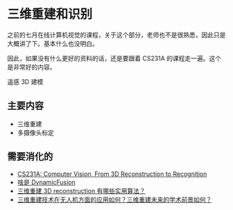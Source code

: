 
# 三维重建和识别






之前的七月在线计算机视觉的课程，关于这个部分，老师也不是很熟悉，因此只是大概讲了下。基本什么也没明白。

因此，如果没有什么更好的资料的话，还是要跟着 CS231A 的课程走一遍。这个是非常好的内容。



遥感 3D 建模

## 主要内容


- 三维重建
- 多摄像头标定



## 需要消化的


- [CS231A: Computer Vision, From 3D Reconstruction to Recognition](http://web.stanford.edu/class/cs231a/)
- [啥是 DynamicFusion](https://zhuanlan.zhihu.com/p/39252239)
- [三维重建 3D reconstruction 有哪些实用算法？](https://www.zhihu.com/question/29885222)
- [三维重建技术在无人机方面的应用如何？三维重建未来的学术前景如何？](https://www.zhihu.com/question/28907670)
